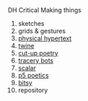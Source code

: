 DH Critical Making things

1. sketches
2. grids & gestures
3. [physical hypertext](https://relizabur.github.io/secondtry/hypertext.jpg)
4. [twine](https://relizabur.github.io/secondtry/whatIfWeMetAtSorellina)
5. [cut-up poetry](https://relizabur.github.io/secondtry/smallcutuppoetry)
6. [tracery bots](https://botsin.space/@rachelbot)  
7. [scalar](https://scalar.usc.edu/works/a-new-tree-biology/index) 
8. [p5 poetics](https://relizabur.github.io/secondtry/P5Cioran)
9. [bitsy](https://relizabur.github.io/secondtry/bitsyTrueColour)
10. repository

